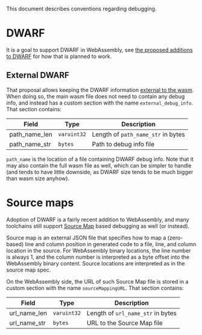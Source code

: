 This document describes conventions regarding debugging.

# DWARF

It is a goal to support DWARF in WebAssembly, see
[the proposed additions to DWARF](https://yurydelendik.github.io/webassembly-dwarf/)
for how that is planned to work.

## External DWARF

That proposal allows keeping the DWARF information
[external to the wasm](https://yurydelendik.github.io/webassembly-dwarf/#external-DWARF).
When doing so, the main wasm file does not need to contain any debug info, and
instead has a custom section with the name `external_debug_info`. That section
contains:

| Field         | Type        | Description                        |
| ------------- | ----------- | ---------------------------------- |
| path_name_len | `varuint32` | Length of `path_name_str` in bytes |
| path_name_str | `bytes`     | Path to debug info file            |

`path_name` is the location of a file containing DWARF debug info. Note that it
may also contain the full wasm file as well, which can be simpler to handle
(and tends to have little downside, as DWARF size tends to be much bigger than
wasm size anyhow).

# Source maps

Adoption of DWARF is a fairly recent addition to WebAssembly, and many toolchains still
support [Source Map](https://sourcemaps.info/spec.html) based debugging as well (or instead).

Source map is an external JSON file that specifies how to map a (zero-based) line and column
position in generated code to a file, line, and column location in the source. For
WebAssembly binary locations, the line number is always 1, and the column number
is interpreted as a byte offset into the WebAssembly binary content.
Source locations are interpreted as in the source map spec.

On the WebAssembly side, the URL of such Source Map file is stored in a custom section with the name
`sourceMappingURL`. That section contains:

| Field        | Type        | Description                       |
| ------------ | ----------- | --------------------------------- |
| url_name_len | `varuint32` | Length of `url_name_str` in bytes |
| url_name_str | `bytes`     | URL to the Source Map file        |
